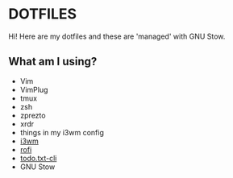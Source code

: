 # DOTFILES

Hi! Here are my dotfiles and these are 'managed' with GNU Stow.

## What am I using?
* Vim 
* VimPlug
* tmux
* zsh
* zprezto
* xrdr
* things in my i3wm config
* [i3wm](https://github.com/i3/i3)
* [rofi](https://github.com/DaveDavenport/rofi)
* [todo.txt-cli](https://github.com/todotxt/todo.txt-cli)
* GNU Stow
